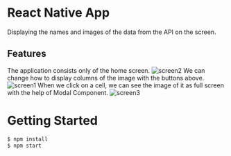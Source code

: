 # React Native App
Displaying the names and images of the data from the API on the screen.

## Features
The application consists only of the home screen.
![screen2](https://user-images.githubusercontent.com/46901031/195466027-143d151e-acca-43a0-80be-ff523712b3aa.PNG)
We can change how to display columns of the image with the buttons above.
![screen1](https://user-images.githubusercontent.com/46901031/195466025-811b52d1-1472-4aa6-a3ef-4359adedf4b8.PNG)
When we click on a cell, we can see the image of it as full screen with the help of Modal Component.
![screen3](https://user-images.githubusercontent.com/46901031/195466836-bb71242f-7752-4eda-8774-1001713a3d62.PNG)

# Getting Started
```bash
$ npm install
$ npm start
```

  
